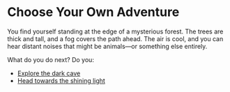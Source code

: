 # Choose Your Own Adventure

You find yourself standing at the edge of a mysterious forest. The trees are thick and tall, and a fog covers the path ahead. The air is cool, and you can hear distant noises that might be animals—or something else entirely.

What do you do next?
Do you:
- [Explore the dark cave](dark-cave.md)
- [Head towards the shining light](shining-light.md)



